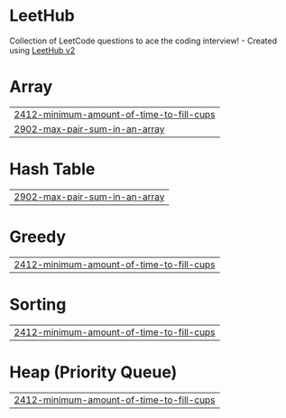 # LeetHub
Collection of LeetCode questions to ace the coding interview! - Created using [LeetHub v2](https://github.com/arunbhardwaj/LeetHub-2.0)


# Array
|  |
| ------- |
| [2412-minimum-amount-of-time-to-fill-cups](https://github.com/GRetriever/LeetCode/tree/master/2412-minimum-amount-of-time-to-fill-cups) |
| [2902-max-pair-sum-in-an-array](https://github.com/GRetriever/LeetCode/tree/master/2902-max-pair-sum-in-an-array) |
# Hash Table
|  |
| ------- |
| [2902-max-pair-sum-in-an-array](https://github.com/GRetriever/LeetCode/tree/master/2902-max-pair-sum-in-an-array) |
# Greedy
|  |
| ------- |
| [2412-minimum-amount-of-time-to-fill-cups](https://github.com/GRetriever/LeetCode/tree/master/2412-minimum-amount-of-time-to-fill-cups) |
# Sorting
|  |
| ------- |
| [2412-minimum-amount-of-time-to-fill-cups](https://github.com/GRetriever/LeetCode/tree/master/2412-minimum-amount-of-time-to-fill-cups) |
# Heap (Priority Queue)
|  |
| ------- |
| [2412-minimum-amount-of-time-to-fill-cups](https://github.com/GRetriever/LeetCode/tree/master/2412-minimum-amount-of-time-to-fill-cups) |